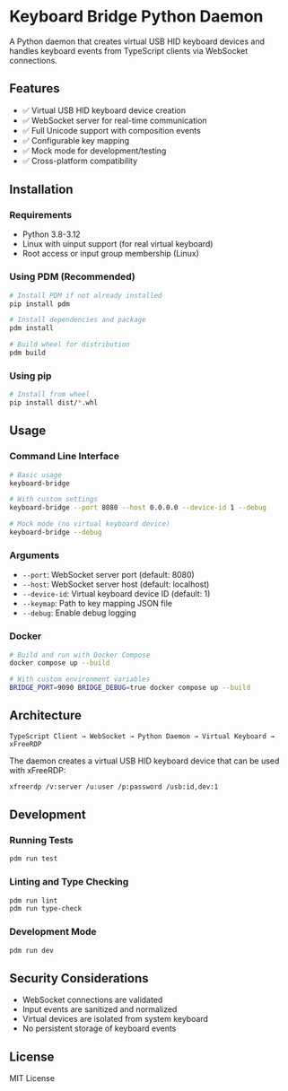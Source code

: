 # Keyboard Bridge Python Daemon

A Python daemon that creates virtual USB HID keyboard devices and handles keyboard events from TypeScript clients via WebSocket connections.

## Features

- ✅ Virtual USB HID keyboard device creation
- ✅ WebSocket server for real-time communication
- ✅ Full Unicode support with composition events
- ✅ Configurable key mapping
- ✅ Mock mode for development/testing
- ✅ Cross-platform compatibility

## Installation

### Requirements
- Python 3.8-3.12
- Linux with uinput support (for real virtual keyboard)
- Root access or input group membership (Linux)

### Using PDM (Recommended)

```bash
# Install PDM if not already installed
pip install pdm

# Install dependencies and package
pdm install

# Build wheel for distribution
pdm build
```

### Using pip

```bash
# Install from wheel
pip install dist/*.whl
```

## Usage

### Command Line Interface

```bash
# Basic usage
keyboard-bridge

# With custom settings
keyboard-bridge --port 8080 --host 0.0.0.0 --device-id 1 --debug

# Mock mode (no virtual keyboard device)
keyboard-bridge --debug
```

### Arguments

- `--port`: WebSocket server port (default: 8080)
- `--host`: WebSocket server host (default: localhost)
- `--device-id`: Virtual keyboard device ID (default: 1)
- `--keymap`: Path to key mapping JSON file
- `--debug`: Enable debug logging

### Docker

```bash
# Build and run with Docker Compose
docker compose up --build

# With custom environment variables
BRIDGE_PORT=9090 BRIDGE_DEBUG=true docker compose up --build
```

## Architecture

```
TypeScript Client → WebSocket → Python Daemon → Virtual Keyboard → xFreeRDP
```

The daemon creates a virtual USB HID keyboard device that can be used with xFreeRDP:

```bash
xfreerdp /v:server /u:user /p:password /usb:id,dev:1
```

## Development

### Running Tests

```bash
pdm run test
```

### Linting and Type Checking

```bash
pdm run lint
pdm run type-check
```

### Development Mode

```bash
pdm run dev
```

## Security Considerations

- WebSocket connections are validated
- Input events are sanitized and normalized
- Virtual devices are isolated from system keyboard
- No persistent storage of keyboard events

## License

MIT License 